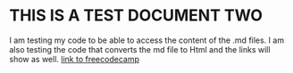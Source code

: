 # THIS IS A TEST DOCUMENT TWO

I am testing my code to be able to access the content of the .md files.
I am also testing the code that converts the md file to Html and the links will show as well.
[link to freecodecamp](https://www.freecodecamp.org)